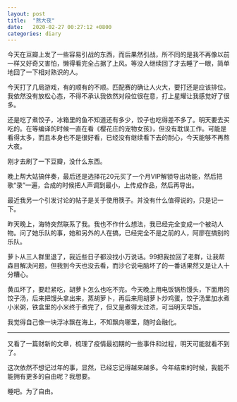```yaml
---
layout: post
title:  "熬大夜"
date:   2020-02-27 00:27:12 +0800
categories: diary
---
```


今天在豆瓣上发了一些容易引战的东西，而后果然引战，所不同的是我不再像以前一样又好奇又害怕，懒得看完全占据了上风。等没人继续回了才去睡了一眼，简单地回了一下相对熟识的人。

今天打了几局游戏，有的顺有的不顺。匹配赛的确让人火大，要打还是应该排位。我依然没有放松心态，不得不承认我依然对段位很在意，打上星耀让我感觉好了很多。

还是吃了煮饺子，冰箱里的鱼不知道还有多少，饺子也吃得差不多了。明天要去买吃的。在等编译的时候一直在看《樱花庄的宠物女孩》，但没有耽误工作。可能是看得太多，而且本身也不是很好看，已经没有继续看下去的耐心，今天能够不再熬大夜。

刚才去刷了一下豆瓣，没什么东西。

晚上帮大姑搞伴奏，最后还是选择花20元买了一个月VIP解锁导出功能，然后把歌“录”一遍，合成的时候把人声调到最小，上传成作品，然后再导出。

最近我另一个引发讨论的帖子是关于使用筷子。并没有什么值得说的，只是记一下。

昨天晚上，海特突然联系了我。我也不作什么想法，我已经完全变成一个被动人物。问了她乐队的事，她和另外的人在搞，已经完全不是之前的人，阿廖在搞别的乐队。

萝卜从三人群里退了，我近些日子都没找小万说话。99把我拉回了老群，让我帮森目解决问题，但我到今天也没去看，而沙仑说电脑坏了的一番话果然又是让人十分糟心。

黄瓜坏了，要赶紧吃，胡萝卜怎么也吃不完。今天晚上用电饭锅热馒头，下面用的饺子汤，后来把馒头拿出来，蒸胡萝卜，再后来用胡萝卜炒鸡蛋，饺子汤里加水煮小米粥，铁盒里的小米终于煮完了，但又是煮得太过浓，可当明天早饭。

我觉得自己像一块浮冰飘在海上，不知飘向哪里，随时会融化。

---

又看了一篇财新的文章，梳理了疫情最初期的一些事件和过程，明天可能就看不到了。

这次依然不想记过年的事，显然，已经忘记得越来越多。今年结束的时候，我能不能拥有更多的自由呢？我想要。

睡吧。为了自由。

